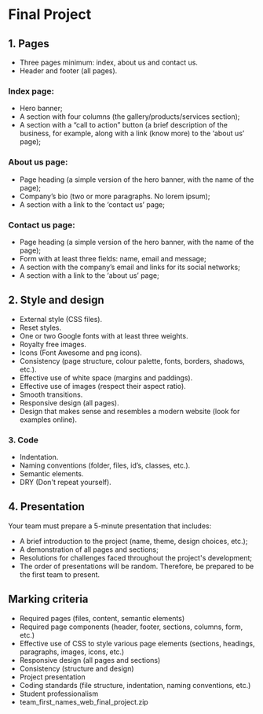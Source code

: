 # Final Project

## 1. Pages
- Three pages minimum: index, about us and contact us.
- Header and footer (all pages).

### Index page:
- Hero banner;
- A section with four columns (the gallery/products/services section);
- A section with a “call to action” button (a brief description of the business, for example,
  along with a link (know more) to the ‘about us’ page);

### About us page:
- Page heading (a simple version of the hero banner, with the name of the page);
- Company’s bio (two or more paragraphs. No lorem ipsum);
- A section with a link to the ‘contact us’ page;

### Contact us page:
- Page heading (a simple version of the hero banner, with the name of the page);
- Form with at least three fields: name, email and message;
- A section with the company’s email and links for its social networks;
- A section with a link to the ‘about us’ page;

## 2. Style and design
- External style (CSS files).
- Reset styles.
- One or two Google fonts with at least three weights.
- Royalty free images.
- Icons (Font Awesome and png icons).
- Consistency (page structure, colour palette, fonts, borders, shadows, etc.).
- Effective use of white space (margins and paddings).
- Effective use of images (respect their aspect ratio).
- Smooth transitions.
- Responsive design (all pages).
- Design that makes sense and resembles a modern website (look for examples online).
  
### 3. Code
- Indentation.
- Naming conventions (folder, files, id’s, classes, etc.).
- Semantic elements.
- DRY (Don't repeat yourself).

## 4. Presentation
Your team must prepare a 5-minute presentation that includes:
- A brief introduction to the project (name, theme, design choices, etc.);
- A demonstration of all pages and sections;
- Resolutions for challenges faced throughout the project's development;
- The order of presentations will be random. Therefore, be prepared to be the first team to
present.

## Marking criteria
- Required pages (files, content, semantic elements) 
- Required page components (header, footer, sections, columns, form, etc.) 
- Effective use of CSS to style various page elements (sections, headings, paragraphs, images, icons, etc.)
- Responsive design (all pages and sections) 
- Consistency (structure and design) 
- Project presentation 
- Coding standards (file structure, indentation, naming conventions, etc.) 
- Student professionalism
- team_first_names_web_final_project.zip 

